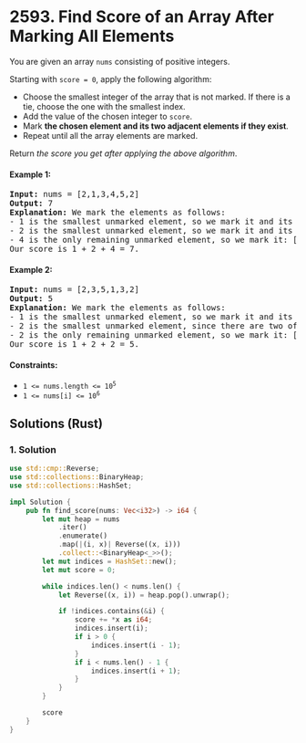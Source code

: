 # 2593. Find Score of an Array After Marking All Elements
You are given an array `nums` consisting of positive integers.

Starting with `score = 0`, apply the following algorithm:

* Choose the smallest integer of the array that is not marked. If there is a tie, choose the one with the smallest index.
* Add the value of the chosen integer to `score`.
* Mark **the chosen element and its two adjacent elements if they exist**.
* Repeat until all the array elements are marked.

Return *the score you get after applying the above algorithm*.

#### Example 1:
<pre>
<strong>Input:</strong> nums = [2,1,3,4,5,2]
<strong>Output:</strong> 7
<strong>Explanation:</strong> We mark the elements as follows:
- 1 is the smallest unmarked element, so we mark it and its two adjacent elements: [2,1,3,4,5,2].
- 2 is the smallest unmarked element, so we mark it and its left adjacent element: [2,1,3,4,5,2].
- 4 is the only remaining unmarked element, so we mark it: [2,1,3,4,5,2].
Our score is 1 + 2 + 4 = 7.
</pre>

#### Example 2:
<pre>
<strong>Input:</strong> nums = [2,3,5,1,3,2]
<strong>Output:</strong> 5
<strong>Explanation:</strong> We mark the elements as follows:
- 1 is the smallest unmarked element, so we mark it and its two adjacent elements: [2,3,5,1,3,2].
- 2 is the smallest unmarked element, since there are two of them, we choose the left-most one, so we mark the one at index 0 and its right adjacent element: [2,3,5,1,3,2].
- 2 is the only remaining unmarked element, so we mark it: [2,3,5,1,3,2].
Our score is 1 + 2 + 2 = 5.
</pre>

#### Constraints:
* <code>1 <= nums.length <= 10<sup>5</sup></code>
* <code>1 <= nums[i] <= 10<sup>6</sup></code>

## Solutions (Rust)

### 1. Solution
```Rust
use std::cmp::Reverse;
use std::collections::BinaryHeap;
use std::collections::HashSet;

impl Solution {
    pub fn find_score(nums: Vec<i32>) -> i64 {
        let mut heap = nums
            .iter()
            .enumerate()
            .map(|(i, x)| Reverse((x, i)))
            .collect::<BinaryHeap<_>>();
        let mut indices = HashSet::new();
        let mut score = 0;

        while indices.len() < nums.len() {
            let Reverse((x, i)) = heap.pop().unwrap();

            if !indices.contains(&i) {
                score += *x as i64;
                indices.insert(i);
                if i > 0 {
                    indices.insert(i - 1);
                }
                if i < nums.len() - 1 {
                    indices.insert(i + 1);
                }
            }
        }

        score
    }
}
```
